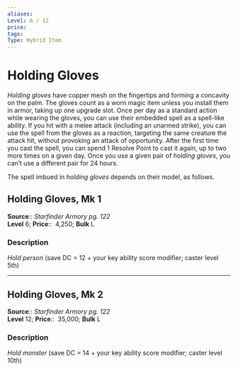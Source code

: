 ```yaml
---
aliases: 
Level: 6 / 12 
price:  
tags: 
Type: Hybrid Item
---
```


# Holding Gloves

_Holding gloves_ have copper mesh on the fingertips and forming a concavity on the palm. The gloves count as a worn magic item unless you install them in armor, taking up one upgrade slot. Once per day as a standard action while wearing the gloves, you can use their embedded spell as a spell-like ability. If you hit with a melee attack (including an unarmed strike), you can use the spell from the gloves as a reaction, targeting the same creature the attack hit, without provoking an attack of opportunity. After the first time you cast the spell, you can spend 1 Resolve Point to cast it again, up to two more times on a given day. Once you use a given pair of _holding gloves_, you can’t use a different pair for 24 hours.  
  
The spell imbued in _holding gloves_ depends on their model, as follows.  

## Holding Gloves, Mk 1

**Source**:: _Starfinder Armory pg. 122_  
**Level** 6;
**Price**::  4,250; **Bulk** L

### Description

_Hold person_ (save DC = 12 + your key ability score modifier; caster level 5th)

---

## Holding Gloves, Mk 2

**Source**:: _Starfinder Armory pg. 122_  
**Level** 12;
**Price**::  35,000; **Bulk** L

### Description

_Hold monster_ (save DC = 14 + your key ability score modifier; caster level 10th)
